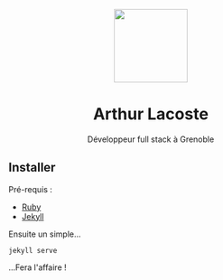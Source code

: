 <p align="center">
  <img align="center" src="https://arthurlacoste.com/img/arthurlacoste.png" height="130">
  <h1 align="center">Arthur Lacoste</h1>
  <p align="center">Développeur full stack à Grenoble<p>
</p>


## Installer

Pré-requis :
- [Ruby](https://www.ruby-lang.org/fr/)
- [Jekyll](jekyllrb.com)

Ensuite un simple...

```
jekyll serve
```

...Fera l'affaire !
